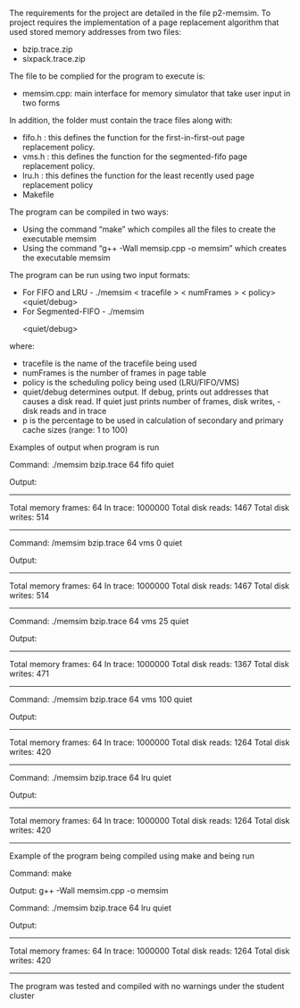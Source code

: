 The requirements for the project are detailed in the file p2-memsim. To project requires the implementation of a page replacement algorithm that used stored memory addresses from two files:
- bzip.trace.zip
- sixpack.trace.zip

The file to be complied for the program to execute is:
- memsim.cpp: main interface for memory simulator that take user input in two forms

In addition, the folder must contain the trace files along with: 
- fifo.h : this defines the function for the first-in-first-out page replacement policy.
- vms.h : this defines the function for the segmented-fifo page replacement policy.
- lru.h : this defines the function for the least recently used page replacement policy
- Makefile 

The program can be compiled in two ways:
- Using the command “make” which compiles all the files to create the executable memsim
- Using the command “g++ -Wall memsip.cpp -o memsim” which creates the executable memsim

The program can be run using two input formats:
- For FIFO and LRU -  ./memsim < tracefile > < numFrames > < policy>  <quiet/debug>
- For Segmented-FIFO - ./memsim  <tracefile>  <numFrames> <policy> <p> <quiet/debug>

where:
- tracefile is the name of the tracefile being used
- numFrames is the number of frames in page table 
- policy is the scheduling policy being used (LRU/FIFO/VMS)
- quiet/debug determines output. If debug, prints out addresses that causes a disk read. If quiet just prints number of frames, disk writes, - disk reads and in trace
- p is the percentage to be used in calculation of secondary and primary cache sizes (range: 1 to 100)

Examples of output when program is run

Command:
./memsim bzip.trace 64 fifo quiet

Output:
******************************************
Total memory frames: 64
In trace: 1000000
Total disk reads: 1467
Total disk writes: 514
*****************************

Command:
/memsim bzip.trace 64 vms 0 quiet

Output:
******************************************
Total memory frames: 64
In trace: 1000000
Total disk reads: 1467
Total disk writes: 514
******************************************

Command:
./memsim bzip.trace 64 vms 25 quiet

Output:
******************************************
Total memory frames: 64
In trace: 1000000
Total disk reads: 1367
Total disk writes: 471
******************************************

Command:
./memsim bzip.trace 64 vms 100 quiet

Output:
******************************************
Total memory frames: 64
In trace: 1000000
Total disk reads: 1264
Total disk writes: 420
******************************************

Command:
./memsim bzip.trace 64 lru quiet

Output:
******************************************
Total memory frames: 64
In trace: 1000000
Total disk reads: 1264
Total disk writes: 420
******************************************

Example of the program being compiled using make and being run

Command:
make

Output:
g++ -Wall memsim.cpp -o memsim

Command:
./memsim bzip.trace 64 lru quiet

Output:
******************************************
Total memory frames: 64
In trace: 1000000
Total disk reads: 1264
Total disk writes: 420
******************************************
The program was tested and compiled with no warnings under the student cluster
